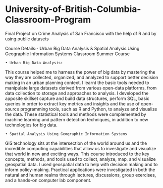 # University-of-British-Columbia-Classroom-Program
Final Project on Crime Analysis of San Francisco with the help of R and by using public datasets

Course Details:-
Urban Big Data Analysis & Spatial Analysis Using Geographic Information Systems Classroom Summer Course

    • Urban Big Data Analysis:
This course helped me to harness the power of big data by mastering the way they are collected, organized, and analyzed to support better decision making in an urban planning context. I learnt the basic tools needed to manipulate large datasets derived from various open-data platforms, from data collection to storage and approaches to analysis. I developed the apposite skillset capture and build data structures, perform SQL, basic queries in order to extract key metrics and insights and the use of open-source programming tools, such as R and Python, to analyze and visualize the data. These statistical tools and methods were complemented by machine learning and pattern detection techniques, in addition to new technologies for big data.

    • Spatial Analysis Using Geographic Information Systems
GIS technology sits at the intersection of the world around us and the incredible computing capabilities that allow us to investigate and visualize that world in new and exciting ways. This course  introduced to the key concepts, methods, and tools used to collect, analyze, map, and visualize geospatial data. I used geospatial data to help with decision making and to inform policy-making. Practical applications were investigated in both the natural and human realms through lectures, discussions, group exercises, and a hands-on computer lab component.
